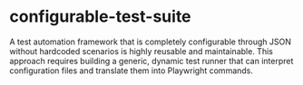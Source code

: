 # configurable-test-suite
A test automation framework that is completely configurable through JSON without hardcoded scenarios is highly reusable and maintainable. This approach requires building a generic, dynamic test runner that can interpret configuration files and translate them into Playwright commands. 
